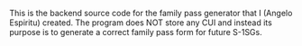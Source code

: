 This is the backend source code for the family pass generator that I (Angelo Espiritu) created. The program does NOT store any CUI and instead its purpose is to generate a correct family pass form for future S-1SGs. 

